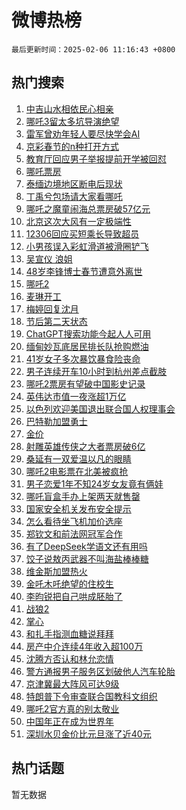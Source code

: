 # 微博热榜

`最后更新时间：2025-02-06 11:16:43 +0800`

## 热门搜索

1. [中吉山水相依民心相亲](https://m.weibo.cn/search?containerid=100103type%3D1%26t%3D10%26q%3D%23%E4%B8%AD%E5%90%89%E5%B1%B1%E6%B0%B4%E7%9B%B8%E4%BE%9D%E6%B0%91%E5%BF%83%E7%9B%B8%E4%BA%B2%23&stream_entry_id=51&isnewpage=1&extparam=seat%3D1%26filter_type%3Drealtimehot%26stream_entry_id%3D51%26c_type%3D51%26pos%3D0%26cate%3D10103%26q%3D%2523%25E4%25B8%25AD%25E5%2590%2589%25E5%25B1%25B1%25E6%25B0%25B4%25E7%259B%25B8%25E4%25BE%259D%25E6%25B0%2591%25E5%25BF%2583%25E7%259B%25B8%25E4%25BA%25B2%2523%26dgr%3D0%26display_time%3D1738811802%26pre_seqid%3D17388118026099114693403)
1. [哪吒3留太多坑导演绝望](https://m.weibo.cn/search?containerid=100103type%3D1%26t%3D10%26q%3D%23%E5%93%AA%E5%90%923%E7%95%99%E5%A4%AA%E5%A4%9A%E5%9D%91%E5%AF%BC%E6%BC%94%E7%BB%9D%E6%9C%9B%23&stream_entry_id=31&isnewpage=1&extparam=seat%3D1%26filter_type%3Drealtimehot%26c_type%3D31%26band_rank%3D1%26flag%3D2%26cate%3D5001%26lcate%3D5001%26stream_entry_id%3D31%26realpos%3D1%26pos%3D0%26q%3D%2523%25E5%2593%25AA%25E5%2590%25923%25E7%2595%2599%25E5%25A4%25AA%25E5%25A4%259A%25E5%259D%2591%25E5%25AF%25BC%25E6%25BC%2594%25E7%25BB%259D%25E6%259C%259B%2523%26dgr%3D0%26display_time%3D1738811802%26pre_seqid%3D17388118026099114693403)
1. [雷军曾劝年轻人要尽快学会AI](https://m.weibo.cn/search?containerid=100103type%3D1%26t%3D10%26q%3D%23%E9%9B%B7%E5%86%9B%E6%9B%BE%E5%8A%9D%E5%B9%B4%E8%BD%BB%E4%BA%BA%E8%A6%81%E5%B0%BD%E5%BF%AB%E5%AD%A6%E4%BC%9AAI%23&stream_entry_id=31&isnewpage=1&extparam=seat%3D1%26filter_type%3Drealtimehot%26c_type%3D31%26band_rank%3D2%26flag%3D1%26cate%3D5001%26lcate%3D5001%26stream_entry_id%3D31%26realpos%3D2%26pos%3D1%26q%3D%2523%25E9%259B%25B7%25E5%2586%259B%25E6%259B%25BE%25E5%258A%259D%25E5%25B9%25B4%25E8%25BD%25BB%25E4%25BA%25BA%25E8%25A6%2581%25E5%25B0%25BD%25E5%25BF%25AB%25E5%25AD%25A6%25E4%25BC%259AAI%2523%26dgr%3D0%26display_time%3D1738811802%26pre_seqid%3D17388118026099114693403)
1. [京彩春节的n种打开方式](https://m.weibo.cn/search?containerid=100103type%3D1%26t%3D10%26q%3D%23%E4%BA%AC%E5%BD%A9%E6%98%A5%E8%8A%82%E7%9A%84n%E7%A7%8D%E6%89%93%E5%BC%80%E6%96%B9%E5%BC%8F%23&stream_entry_id=31&isnewpage=1&extparam=seat%3D1%26filter_type%3Drealtimehot%26c_type%3D31%26band_rank%3D3%26flag%3D1%26cate%3D5001%26lcate%3D5001%26stream_entry_id%3D31%26realpos%3D3%26pos%3D2%26q%3D%2523%25E4%25BA%25AC%25E5%25BD%25A9%25E6%2598%25A5%25E8%258A%2582%25E7%259A%2584n%25E7%25A7%258D%25E6%2589%2593%25E5%25BC%2580%25E6%2596%25B9%25E5%25BC%258F%2523%26dgr%3D0%26display_time%3D1738811802%26pre_seqid%3D17388118026099114693403)
1. [教育厅回应男子举报提前开学被回怼](https://m.weibo.cn/search?containerid=100103type%3D1%26t%3D10%26q%3D%23%E6%95%99%E8%82%B2%E5%8E%85%E5%9B%9E%E5%BA%94%E7%94%B7%E5%AD%90%E4%B8%BE%E6%8A%A5%E6%8F%90%E5%89%8D%E5%BC%80%E5%AD%A6%E8%A2%AB%E5%9B%9E%E6%80%BC%23&stream_entry_id=31&isnewpage=1&extparam=seat%3D1%26filter_type%3Drealtimehot%26c_type%3D31%26band_rank%3D4%26flag%3D1%26cate%3D5001%26lcate%3D5001%26stream_entry_id%3D31%26realpos%3D4%26pos%3D3%26q%3D%2523%25E6%2595%2599%25E8%2582%25B2%25E5%258E%2585%25E5%259B%259E%25E5%25BA%2594%25E7%2594%25B7%25E5%25AD%2590%25E4%25B8%25BE%25E6%258A%25A5%25E6%258F%2590%25E5%2589%258D%25E5%25BC%2580%25E5%25AD%25A6%25E8%25A2%25AB%25E5%259B%259E%25E6%2580%25BC%2523%26dgr%3D0%26display_time%3D1738811802%26pre_seqid%3D17388118026099114693403)
1. [哪吒票房](https://m.weibo.cn/search?containerid=100103type%3D1%26t%3D10%26q%3D%E5%93%AA%E5%90%92%E7%A5%A8%E6%88%BF&stream_entry_id=31&isnewpage=1&extparam=seat%3D1%26filter_type%3Drealtimehot%26c_type%3D31%26band_rank%3D5%26flag%3D0%26cate%3D5001%26lcate%3D5001%26stream_entry_id%3D31%26realpos%3D5%26pos%3D4%26q%3D%25E5%2593%25AA%25E5%2590%2592%25E7%25A5%25A8%25E6%2588%25BF%26dgr%3D0%26display_time%3D1738811802%26pre_seqid%3D17388118026099114693403)
1. [泰缅边境地区断电后现状](https://m.weibo.cn/search?containerid=100103type%3D1%26t%3D10%26q%3D%23%E6%B3%B0%E7%BC%85%E8%BE%B9%E5%A2%83%E5%9C%B0%E5%8C%BA%E6%96%AD%E7%94%B5%E5%90%8E%E7%8E%B0%E7%8A%B6%23&stream_entry_id=31&isnewpage=1&extparam=seat%3D1%26filter_type%3Drealtimehot%26c_type%3D31%26band_rank%3D6%26flag%3D1%26cate%3D5001%26lcate%3D5001%26stream_entry_id%3D31%26realpos%3D6%26pos%3D5%26q%3D%2523%25E6%25B3%25B0%25E7%25BC%2585%25E8%25BE%25B9%25E5%25A2%2583%25E5%259C%25B0%25E5%258C%25BA%25E6%2596%25AD%25E7%2594%25B5%25E5%2590%258E%25E7%258E%25B0%25E7%258A%25B6%2523%26dgr%3D0%26display_time%3D1738811802%26pre_seqid%3D17388118026099114693403)
1. [丁禹兮包场请大家看哪吒](https://m.weibo.cn/search?containerid=100103type%3D1%26t%3D10%26q%3D%23%E4%B8%81%E7%A6%B9%E5%85%AE%E5%8C%85%E5%9C%BA%E8%AF%B7%E5%A4%A7%E5%AE%B6%E7%9C%8B%E5%93%AA%E5%90%92%23&stream_entry_id=31&isnewpage=1&extparam=seat%3D1%26filter_type%3Drealtimehot%26c_type%3D31%26band_rank%3D7%26flag%3D2%26cate%3D5001%26lcate%3D5001%26stream_entry_id%3D31%26realpos%3D7%26pos%3D6%26q%3D%2523%25E4%25B8%2581%25E7%25A6%25B9%25E5%2585%25AE%25E5%258C%2585%25E5%259C%25BA%25E8%25AF%25B7%25E5%25A4%25A7%25E5%25AE%25B6%25E7%259C%258B%25E5%2593%25AA%25E5%2590%2592%2523%26dgr%3D0%26display_time%3D1738811802%26pre_seqid%3D17388118026099114693403)
1. [哪吒之魔童闹海总票房破57亿元](https://m.weibo.cn/search?containerid=100103type%3D1%26t%3D10%26q%3D%23%E5%93%AA%E5%90%92%E4%B9%8B%E9%AD%94%E7%AB%A5%E9%97%B9%E6%B5%B7%E6%80%BB%E7%A5%A8%E6%88%BF%E7%A0%B457%E4%BA%BF%E5%85%83%23&stream_entry_id=31&isnewpage=1&extparam=seat%3D1%26filter_type%3Drealtimehot%26c_type%3D31%26band_rank%3D8%26flag%3D1%26cate%3D5001%26lcate%3D5001%26stream_entry_id%3D31%26realpos%3D8%26pos%3D7%26q%3D%2523%25E5%2593%25AA%25E5%2590%2592%25E4%25B9%258B%25E9%25AD%2594%25E7%25AB%25A5%25E9%2597%25B9%25E6%25B5%25B7%25E6%2580%25BB%25E7%25A5%25A8%25E6%2588%25BF%25E7%25A0%25B457%25E4%25BA%25BF%25E5%2585%2583%2523%26dgr%3D0%26display_time%3D1738811802%26pre_seqid%3D17388118026099114693403)
1. [北京这次大风有一定极端性](https://m.weibo.cn/search?containerid=100103type%3D1%26t%3D10%26q%3D%23%E5%8C%97%E4%BA%AC%E8%BF%99%E6%AC%A1%E5%A4%A7%E9%A3%8E%E6%9C%89%E4%B8%80%E5%AE%9A%E6%9E%81%E7%AB%AF%E6%80%A7%23&stream_entry_id=31&isnewpage=1&extparam=seat%3D1%26filter_type%3Drealtimehot%26c_type%3D31%26band_rank%3D9%26flag%3D0%26cate%3D5001%26lcate%3D5001%26stream_entry_id%3D31%26realpos%3D9%26pos%3D8%26q%3D%2523%25E5%258C%2597%25E4%25BA%25AC%25E8%25BF%2599%25E6%25AC%25A1%25E5%25A4%25A7%25E9%25A3%258E%25E6%259C%2589%25E4%25B8%2580%25E5%25AE%259A%25E6%259E%2581%25E7%25AB%25AF%25E6%2580%25A7%2523%26dgr%3D0%26display_time%3D1738811802%26pre_seqid%3D17388118026099114693403)
1. [12306回应买短乘长导致超员](https://m.weibo.cn/search?containerid=100103type%3D1%26t%3D10%26q%3D%2312306%E5%9B%9E%E5%BA%94%E4%B9%B0%E7%9F%AD%E4%B9%98%E9%95%BF%E5%AF%BC%E8%87%B4%E8%B6%85%E5%91%98%23&stream_entry_id=31&isnewpage=1&extparam=seat%3D1%26filter_type%3Drealtimehot%26c_type%3D31%26band_rank%3D10%26flag%3D0%26cate%3D5001%26lcate%3D5001%26stream_entry_id%3D31%26realpos%3D10%26pos%3D9%26q%3D%252312306%25E5%259B%259E%25E5%25BA%2594%25E4%25B9%25B0%25E7%259F%25AD%25E4%25B9%2598%25E9%2595%25BF%25E5%25AF%25BC%25E8%2587%25B4%25E8%25B6%2585%25E5%2591%2598%2523%26dgr%3D0%26display_time%3D1738811802%26pre_seqid%3D17388118026099114693403)
1. [小男孩误入彩虹滑道被滑圈铲飞](https://m.weibo.cn/search?containerid=100103type%3D1%26t%3D10%26q%3D%23%E5%B0%8F%E7%94%B7%E5%AD%A9%E8%AF%AF%E5%85%A5%E5%BD%A9%E8%99%B9%E6%BB%91%E9%81%93%E8%A2%AB%E6%BB%91%E5%9C%88%E9%93%B2%E9%A3%9E%23&stream_entry_id=31&isnewpage=1&extparam=seat%3D1%26filter_type%3Drealtimehot%26c_type%3D31%26band_rank%3D11%26flag%3D0%26cate%3D5001%26lcate%3D5001%26stream_entry_id%3D31%26realpos%3D11%26pos%3D10%26q%3D%2523%25E5%25B0%258F%25E7%2594%25B7%25E5%25AD%25A9%25E8%25AF%25AF%25E5%2585%25A5%25E5%25BD%25A9%25E8%2599%25B9%25E6%25BB%2591%25E9%2581%2593%25E8%25A2%25AB%25E6%25BB%2591%25E5%259C%2588%25E9%2593%25B2%25E9%25A3%259E%2523%26dgr%3D0%26display_time%3D1738811802%26pre_seqid%3D17388118026099114693403)
1. [吴宣仪 浪姐](https://m.weibo.cn/search?containerid=100103type%3D1%26t%3D10%26q%3D%E5%90%B4%E5%AE%A3%E4%BB%AA+%E6%B5%AA%E5%A7%90&stream_entry_id=31&isnewpage=1&extparam=seat%3D1%26filter_type%3Drealtimehot%26c_type%3D31%26band_rank%3D12%26flag%3D1%26cate%3D5001%26lcate%3D5001%26stream_entry_id%3D31%26realpos%3D12%26pos%3D11%26q%3D%25E5%2590%25B4%25E5%25AE%25A3%25E4%25BB%25AA%2520%25E6%25B5%25AA%25E5%25A7%2590%26dgr%3D0%26display_time%3D1738811802%26pre_seqid%3D17388118026099114693403)
1. [48岁李锋博士春节遭意外离世](https://m.weibo.cn/search?containerid=100103type%3D1%26t%3D10%26q%3D%2348%E5%B2%81%E6%9D%8E%E9%94%8B%E5%8D%9A%E5%A3%AB%E6%98%A5%E8%8A%82%E9%81%AD%E6%84%8F%E5%A4%96%E7%A6%BB%E4%B8%96%23&stream_entry_id=31&isnewpage=1&extparam=seat%3D1%26filter_type%3Drealtimehot%26c_type%3D31%26band_rank%3D13%26flag%3D0%26cate%3D5001%26lcate%3D5001%26stream_entry_id%3D31%26realpos%3D13%26pos%3D12%26q%3D%252348%25E5%25B2%2581%25E6%259D%258E%25E9%2594%258B%25E5%258D%259A%25E5%25A3%25AB%25E6%2598%25A5%25E8%258A%2582%25E9%2581%25AD%25E6%2584%258F%25E5%25A4%2596%25E7%25A6%25BB%25E4%25B8%2596%2523%26dgr%3D0%26display_time%3D1738811802%26pre_seqid%3D17388118026099114693403)
1. [哪吒2](https://m.weibo.cn/search?containerid=100103type%3D1%26t%3D10%26q%3D%E5%93%AA%E5%90%922&stream_entry_id=31&isnewpage=1&extparam=seat%3D1%26filter_type%3Drealtimehot%26c_type%3D31%26band_rank%3D14%26flag%3D1%26cate%3D5001%26lcate%3D5001%26stream_entry_id%3D31%26realpos%3D14%26pos%3D13%26q%3D%25E5%2593%25AA%25E5%2590%25922%26dgr%3D0%26display_time%3D1738811802%26pre_seqid%3D17388118026099114693403)
1. [麦琳开工](https://m.weibo.cn/search?containerid=100103type%3D1%26t%3D10%26q%3D%23%E9%BA%A6%E7%90%B3%E5%BC%80%E5%B7%A5%23&stream_entry_id=31&isnewpage=1&extparam=seat%3D1%26filter_type%3Drealtimehot%26c_type%3D31%26band_rank%3D15%26flag%3D1%26cate%3D5001%26lcate%3D5001%26stream_entry_id%3D31%26realpos%3D15%26pos%3D14%26q%3D%2523%25E9%25BA%25A6%25E7%2590%25B3%25E5%25BC%2580%25E5%25B7%25A5%2523%26dgr%3D0%26display_time%3D1738811802%26pre_seqid%3D17388118026099114693403)
1. [梅婷回复沈月](https://m.weibo.cn/search?containerid=100103type%3D1%26t%3D10%26q%3D%23%E6%A2%85%E5%A9%B7%E5%9B%9E%E5%A4%8D%E6%B2%88%E6%9C%88%23&stream_entry_id=31&isnewpage=1&extparam=seat%3D1%26filter_type%3Drealtimehot%26c_type%3D31%26band_rank%3D16%26flag%3D0%26cate%3D5001%26lcate%3D5001%26stream_entry_id%3D31%26realpos%3D16%26pos%3D15%26q%3D%2523%25E6%25A2%2585%25E5%25A9%25B7%25E5%259B%259E%25E5%25A4%258D%25E6%25B2%2588%25E6%259C%2588%2523%26dgr%3D0%26display_time%3D1738811802%26pre_seqid%3D17388118026099114693403)
1. [节后第二天状态](https://m.weibo.cn/search?containerid=100103type%3D1%26t%3D10%26q%3D%23%E8%8A%82%E5%90%8E%E7%AC%AC%E4%BA%8C%E5%A4%A9%E7%8A%B6%E6%80%81%23&stream_entry_id=31&isnewpage=1&extparam=seat%3D1%26filter_type%3Drealtimehot%26c_type%3D31%26band_rank%3D17%26flag%3D0%26cate%3D5001%26lcate%3D5001%26stream_entry_id%3D31%26realpos%3D17%26pos%3D16%26q%3D%2523%25E8%258A%2582%25E5%2590%258E%25E7%25AC%25AC%25E4%25BA%258C%25E5%25A4%25A9%25E7%258A%25B6%25E6%2580%2581%2523%26dgr%3D0%26display_time%3D1738811802%26pre_seqid%3D17388118026099114693403)
1. [ChatGPT搜索功能今起人人可用](https://m.weibo.cn/search?containerid=100103type%3D1%26t%3D10%26q%3D%23ChatGPT%E6%90%9C%E7%B4%A2%E5%8A%9F%E8%83%BD%E4%BB%8A%E8%B5%B7%E4%BA%BA%E4%BA%BA%E5%8F%AF%E7%94%A8%23&stream_entry_id=31&isnewpage=1&extparam=seat%3D1%26filter_type%3Drealtimehot%26c_type%3D31%26band_rank%3D18%26flag%3D0%26cate%3D5001%26lcate%3D5001%26stream_entry_id%3D31%26realpos%3D18%26pos%3D17%26q%3D%2523ChatGPT%25E6%2590%259C%25E7%25B4%25A2%25E5%258A%259F%25E8%2583%25BD%25E4%25BB%258A%25E8%25B5%25B7%25E4%25BA%25BA%25E4%25BA%25BA%25E5%258F%25AF%25E7%2594%25A8%2523%26dgr%3D0%26display_time%3D1738811802%26pre_seqid%3D17388118026099114693403)
1. [缅甸妙瓦底居民排长队抢购燃油](https://m.weibo.cn/search?containerid=100103type%3D1%26t%3D10%26q%3D%23%E7%BC%85%E7%94%B8%E5%A6%99%E7%93%A6%E5%BA%95%E5%B1%85%E6%B0%91%E6%8E%92%E9%95%BF%E9%98%9F%E6%8A%A2%E8%B4%AD%E7%87%83%E6%B2%B9%23&stream_entry_id=31&isnewpage=1&extparam=seat%3D1%26filter_type%3Drealtimehot%26c_type%3D31%26band_rank%3D19%26flag%3D1%26cate%3D5001%26lcate%3D5001%26stream_entry_id%3D31%26realpos%3D19%26pos%3D18%26q%3D%2523%25E7%25BC%2585%25E7%2594%25B8%25E5%25A6%2599%25E7%2593%25A6%25E5%25BA%2595%25E5%25B1%2585%25E6%25B0%2591%25E6%258E%2592%25E9%2595%25BF%25E9%2598%259F%25E6%258A%25A2%25E8%25B4%25AD%25E7%2587%2583%25E6%25B2%25B9%2523%26dgr%3D0%26display_time%3D1738811802%26pre_seqid%3D17388118026099114693403)
1. [41岁女子多次暴饮暴食险丧命](https://m.weibo.cn/search?containerid=100103type%3D1%26t%3D10%26q%3D%2341%E5%B2%81%E5%A5%B3%E5%AD%90%E5%A4%9A%E6%AC%A1%E6%9A%B4%E9%A5%AE%E6%9A%B4%E9%A3%9F%E9%99%A9%E4%B8%A7%E5%91%BD%23&stream_entry_id=31&isnewpage=1&extparam=seat%3D1%26filter_type%3Drealtimehot%26c_type%3D31%26band_rank%3D20%26flag%3D1%26cate%3D5001%26lcate%3D5001%26stream_entry_id%3D31%26realpos%3D20%26pos%3D19%26q%3D%252341%25E5%25B2%2581%25E5%25A5%25B3%25E5%25AD%2590%25E5%25A4%259A%25E6%25AC%25A1%25E6%259A%25B4%25E9%25A5%25AE%25E6%259A%25B4%25E9%25A3%259F%25E9%2599%25A9%25E4%25B8%25A7%25E5%2591%25BD%2523%26dgr%3D0%26display_time%3D1738811802%26pre_seqid%3D17388118026099114693403)
1. [男子连续开车10小时到杭州差点截肢](https://m.weibo.cn/search?containerid=100103type%3D1%26t%3D10%26q%3D%23%E7%94%B7%E5%AD%90%E8%BF%9E%E7%BB%AD%E5%BC%80%E8%BD%A610%E5%B0%8F%E6%97%B6%E5%88%B0%E6%9D%AD%E5%B7%9E%E5%B7%AE%E7%82%B9%E6%88%AA%E8%82%A2%23&stream_entry_id=31&isnewpage=1&extparam=seat%3D1%26filter_type%3Drealtimehot%26c_type%3D31%26band_rank%3D21%26flag%3D0%26cate%3D5001%26lcate%3D5001%26stream_entry_id%3D31%26realpos%3D21%26pos%3D20%26q%3D%2523%25E7%2594%25B7%25E5%25AD%2590%25E8%25BF%259E%25E7%25BB%25AD%25E5%25BC%2580%25E8%25BD%25A610%25E5%25B0%258F%25E6%2597%25B6%25E5%2588%25B0%25E6%259D%25AD%25E5%25B7%259E%25E5%25B7%25AE%25E7%2582%25B9%25E6%2588%25AA%25E8%2582%25A2%2523%26dgr%3D0%26display_time%3D1738811802%26pre_seqid%3D17388118026099114693403)
1. [哪吒2票房有望破中国影史记录](https://m.weibo.cn/search?containerid=100103type%3D1%26t%3D10%26q%3D%23%E5%93%AA%E5%90%922%E7%A5%A8%E6%88%BF%E6%9C%89%E6%9C%9B%E7%A0%B4%E4%B8%AD%E5%9B%BD%E5%BD%B1%E5%8F%B2%E8%AE%B0%E5%BD%95%23&stream_entry_id=31&isnewpage=1&extparam=seat%3D1%26filter_type%3Drealtimehot%26c_type%3D31%26band_rank%3D22%26flag%3D0%26cate%3D5001%26lcate%3D5001%26stream_entry_id%3D31%26realpos%3D22%26pos%3D21%26q%3D%2523%25E5%2593%25AA%25E5%2590%25922%25E7%25A5%25A8%25E6%2588%25BF%25E6%259C%2589%25E6%259C%259B%25E7%25A0%25B4%25E4%25B8%25AD%25E5%259B%25BD%25E5%25BD%25B1%25E5%258F%25B2%25E8%25AE%25B0%25E5%25BD%2595%2523%26dgr%3D0%26display_time%3D1738811802%26pre_seqid%3D17388118026099114693403)
1. [英伟达市值一夜涨超1万亿](https://m.weibo.cn/search?containerid=100103type%3D1%26t%3D10%26q%3D%23%E8%8B%B1%E4%BC%9F%E8%BE%BE%E5%B8%82%E5%80%BC%E4%B8%80%E5%A4%9C%E6%B6%A8%E8%B6%851%E4%B8%87%E4%BA%BF%23&stream_entry_id=31&isnewpage=1&extparam=seat%3D1%26filter_type%3Drealtimehot%26c_type%3D31%26band_rank%3D23%26flag%3D1%26cate%3D5001%26lcate%3D5001%26stream_entry_id%3D31%26realpos%3D23%26pos%3D22%26q%3D%2523%25E8%258B%25B1%25E4%25BC%259F%25E8%25BE%25BE%25E5%25B8%2582%25E5%2580%25BC%25E4%25B8%2580%25E5%25A4%259C%25E6%25B6%25A8%25E8%25B6%25851%25E4%25B8%2587%25E4%25BA%25BF%2523%26dgr%3D0%26display_time%3D1738811802%26pre_seqid%3D17388118026099114693403)
1. [以色列欢迎美国退出联合国人权理事会](https://m.weibo.cn/search?containerid=100103type%3D1%26t%3D10%26q%3D%23%E4%BB%A5%E8%89%B2%E5%88%97%E6%AC%A2%E8%BF%8E%E7%BE%8E%E5%9B%BD%E9%80%80%E5%87%BA%E8%81%94%E5%90%88%E5%9B%BD%E4%BA%BA%E6%9D%83%E7%90%86%E4%BA%8B%E4%BC%9A%23&stream_entry_id=31&isnewpage=1&extparam=seat%3D1%26filter_type%3Drealtimehot%26c_type%3D31%26band_rank%3D24%26flag%3D1%26cate%3D5001%26lcate%3D5001%26stream_entry_id%3D31%26realpos%3D24%26pos%3D23%26q%3D%2523%25E4%25BB%25A5%25E8%2589%25B2%25E5%2588%2597%25E6%25AC%25A2%25E8%25BF%258E%25E7%25BE%258E%25E5%259B%25BD%25E9%2580%2580%25E5%2587%25BA%25E8%2581%2594%25E5%2590%2588%25E5%259B%25BD%25E4%25BA%25BA%25E6%259D%2583%25E7%2590%2586%25E4%25BA%258B%25E4%25BC%259A%2523%26dgr%3D0%26display_time%3D1738811802%26pre_seqid%3D17388118026099114693403)
1. [巴特勒加盟勇士](https://m.weibo.cn/search?containerid=100103type%3D1%26t%3D10%26q%3D%23%E5%B7%B4%E7%89%B9%E5%8B%92%E5%8A%A0%E7%9B%9F%E5%8B%87%E5%A3%AB%23&stream_entry_id=31&isnewpage=1&extparam=seat%3D1%26filter_type%3Drealtimehot%26c_type%3D31%26band_rank%3D25%26flag%3D1%26cate%3D5001%26lcate%3D5001%26stream_entry_id%3D31%26realpos%3D25%26pos%3D24%26q%3D%2523%25E5%25B7%25B4%25E7%2589%25B9%25E5%258B%2592%25E5%258A%25A0%25E7%259B%259F%25E5%258B%2587%25E5%25A3%25AB%2523%26dgr%3D0%26display_time%3D1738811802%26pre_seqid%3D17388118026099114693403)
1. [金价](https://m.weibo.cn/search?containerid=100103type%3D1%26t%3D10%26q%3D%E9%87%91%E4%BB%B7&stream_entry_id=31&isnewpage=1&extparam=seat%3D1%26filter_type%3Drealtimehot%26c_type%3D31%26band_rank%3D26%26flag%3D1%26cate%3D5001%26lcate%3D5001%26stream_entry_id%3D31%26realpos%3D26%26pos%3D25%26q%3D%25E9%2587%2591%25E4%25BB%25B7%26dgr%3D0%26display_time%3D1738811802%26pre_seqid%3D17388118026099114693403)
1. [射雕英雄传侠之大者票房破6亿](https://m.weibo.cn/search?containerid=100103type%3D1%26t%3D10%26q%3D%23%E5%B0%84%E9%9B%95%E8%8B%B1%E9%9B%84%E4%BC%A0%E4%BE%A0%E4%B9%8B%E5%A4%A7%E8%80%85%E7%A5%A8%E6%88%BF%E7%A0%B46%E4%BA%BF%23&stream_entry_id=31&isnewpage=1&extparam=seat%3D1%26filter_type%3Drealtimehot%26c_type%3D31%26band_rank%3D27%26flag%3D0%26cate%3D5001%26lcate%3D5001%26stream_entry_id%3D31%26realpos%3D27%26pos%3D26%26q%3D%2523%25E5%25B0%2584%25E9%259B%2595%25E8%258B%25B1%25E9%259B%2584%25E4%25BC%25A0%25E4%25BE%25A0%25E4%25B9%258B%25E5%25A4%25A7%25E8%2580%2585%25E7%25A5%25A8%25E6%2588%25BF%25E7%25A0%25B46%25E4%25BA%25BF%2523%26dgr%3D0%26display_time%3D1738811802%26pre_seqid%3D17388118026099114693403)
1. [桑延有一双爱温以凡的眼睛](https://m.weibo.cn/search?containerid=100103type%3D1%26t%3D10%26q%3D%23%E6%A1%91%E5%BB%B6%E6%9C%89%E4%B8%80%E5%8F%8C%E7%88%B1%E6%B8%A9%E4%BB%A5%E5%87%A1%E7%9A%84%E7%9C%BC%E7%9D%9B%23&stream_entry_id=31&isnewpage=1&extparam=seat%3D1%26filter_type%3Drealtimehot%26c_type%3D31%26band_rank%3D28%26flag%3D1%26cate%3D5001%26lcate%3D5001%26stream_entry_id%3D31%26realpos%3D28%26pos%3D27%26q%3D%2523%25E6%25A1%2591%25E5%25BB%25B6%25E6%259C%2589%25E4%25B8%2580%25E5%258F%258C%25E7%2588%25B1%25E6%25B8%25A9%25E4%25BB%25A5%25E5%2587%25A1%25E7%259A%2584%25E7%259C%25BC%25E7%259D%259B%2523%26dgr%3D0%26display_time%3D1738811802%26pre_seqid%3D17388118026099114693403)
1. [哪吒2电影票在北美被疯抢](https://m.weibo.cn/search?containerid=100103type%3D1%26t%3D10%26q%3D%23%E5%93%AA%E5%90%922%E7%94%B5%E5%BD%B1%E7%A5%A8%E5%9C%A8%E5%8C%97%E7%BE%8E%E8%A2%AB%E7%96%AF%E6%8A%A2%23&stream_entry_id=31&isnewpage=1&extparam=seat%3D1%26filter_type%3Drealtimehot%26c_type%3D31%26band_rank%3D29%26flag%3D1%26cate%3D5001%26lcate%3D5001%26stream_entry_id%3D31%26realpos%3D29%26pos%3D28%26q%3D%2523%25E5%2593%25AA%25E5%2590%25922%25E7%2594%25B5%25E5%25BD%25B1%25E7%25A5%25A8%25E5%259C%25A8%25E5%258C%2597%25E7%25BE%258E%25E8%25A2%25AB%25E7%2596%25AF%25E6%258A%25A2%2523%26dgr%3D0%26display_time%3D1738811802%26pre_seqid%3D17388118026099114693403)
1. [男子恋爱1年不知24岁女友竟有俩娃](https://m.weibo.cn/search?containerid=100103type%3D1%26t%3D10%26q%3D%23%E7%94%B7%E5%AD%90%E6%81%8B%E7%88%B11%E5%B9%B4%E4%B8%8D%E7%9F%A524%E5%B2%81%E5%A5%B3%E5%8F%8B%E7%AB%9F%E6%9C%89%E4%BF%A9%E5%A8%83%23&stream_entry_id=31&isnewpage=1&extparam=seat%3D1%26filter_type%3Drealtimehot%26c_type%3D31%26band_rank%3D30%26flag%3D0%26cate%3D5001%26lcate%3D5001%26stream_entry_id%3D31%26realpos%3D30%26pos%3D29%26q%3D%2523%25E7%2594%25B7%25E5%25AD%2590%25E6%2581%258B%25E7%2588%25B11%25E5%25B9%25B4%25E4%25B8%258D%25E7%259F%25A524%25E5%25B2%2581%25E5%25A5%25B3%25E5%258F%258B%25E7%25AB%259F%25E6%259C%2589%25E4%25BF%25A9%25E5%25A8%2583%2523%26dgr%3D0%26display_time%3D1738811802%26pre_seqid%3D17388118026099114693403)
1. [哪吒盲盒手办上架两天就售罄](https://m.weibo.cn/search?containerid=100103type%3D1%26t%3D10%26q%3D%23%E5%93%AA%E5%90%92%E7%9B%B2%E7%9B%92%E6%89%8B%E5%8A%9E%E4%B8%8A%E6%9E%B6%E4%B8%A4%E5%A4%A9%E5%B0%B1%E5%94%AE%E7%BD%84%23&stream_entry_id=31&isnewpage=1&extparam=seat%3D1%26filter_type%3Drealtimehot%26c_type%3D31%26band_rank%3D31%26flag%3D0%26cate%3D5001%26lcate%3D5001%26stream_entry_id%3D31%26realpos%3D31%26pos%3D30%26q%3D%2523%25E5%2593%25AA%25E5%2590%2592%25E7%259B%25B2%25E7%259B%2592%25E6%2589%258B%25E5%258A%259E%25E4%25B8%258A%25E6%259E%25B6%25E4%25B8%25A4%25E5%25A4%25A9%25E5%25B0%25B1%25E5%2594%25AE%25E7%25BD%2584%2523%26dgr%3D0%26display_time%3D1738811802%26pre_seqid%3D17388118026099114693403)
1. [国家安全机关发布安全提示](https://m.weibo.cn/search?containerid=100103type%3D1%26t%3D10%26q%3D%23%E5%9B%BD%E5%AE%B6%E5%AE%89%E5%85%A8%E6%9C%BA%E5%85%B3%E5%8F%91%E5%B8%83%E5%AE%89%E5%85%A8%E6%8F%90%E7%A4%BA%23&stream_entry_id=31&isnewpage=1&extparam=seat%3D1%26filter_type%3Drealtimehot%26c_type%3D31%26band_rank%3D32%26flag%3D0%26cate%3D5001%26lcate%3D5001%26stream_entry_id%3D31%26realpos%3D32%26pos%3D31%26q%3D%2523%25E5%259B%25BD%25E5%25AE%25B6%25E5%25AE%2589%25E5%2585%25A8%25E6%259C%25BA%25E5%2585%25B3%25E5%258F%2591%25E5%25B8%2583%25E5%25AE%2589%25E5%2585%25A8%25E6%258F%2590%25E7%25A4%25BA%2523%26dgr%3D0%26display_time%3D1738811802%26pre_seqid%3D17388118026099114693403)
1. [怎么看待坐飞机加价选座](https://m.weibo.cn/search?containerid=100103type%3D1%26t%3D10%26q%3D%E6%80%8E%E4%B9%88%E7%9C%8B%E5%BE%85%E5%9D%90%E9%A3%9E%E6%9C%BA%E5%8A%A0%E4%BB%B7%E9%80%89%E5%BA%A7&stream_entry_id=31&isnewpage=1&extparam=seat%3D1%26filter_type%3Drealtimehot%26c_type%3D31%26band_rank%3D33%26flag%3D1%26cate%3D5001%26lcate%3D5001%26stream_entry_id%3D31%26realpos%3D33%26pos%3D32%26q%3D%25E6%2580%258E%25E4%25B9%2588%25E7%259C%258B%25E5%25BE%2585%25E5%259D%2590%25E9%25A3%259E%25E6%259C%25BA%25E5%258A%25A0%25E4%25BB%25B7%25E9%2580%2589%25E5%25BA%25A7%26dgr%3D0%26display_time%3D1738811802%26pre_seqid%3D17388118026099114693403)
1. [郑钦文和前法网冠军合作](https://m.weibo.cn/search?containerid=100103type%3D1%26t%3D10%26q%3D%23%E9%83%91%E9%92%A6%E6%96%87%E5%92%8C%E5%89%8D%E6%B3%95%E7%BD%91%E5%86%A0%E5%86%9B%E5%90%88%E4%BD%9C%23&stream_entry_id=31&isnewpage=1&extparam=seat%3D1%26filter_type%3Drealtimehot%26c_type%3D31%26band_rank%3D34%26flag%3D1%26cate%3D5001%26lcate%3D5001%26stream_entry_id%3D31%26realpos%3D34%26pos%3D33%26q%3D%2523%25E9%2583%2591%25E9%2592%25A6%25E6%2596%2587%25E5%2592%258C%25E5%2589%258D%25E6%25B3%2595%25E7%25BD%2591%25E5%2586%25A0%25E5%2586%259B%25E5%2590%2588%25E4%25BD%259C%2523%26dgr%3D0%26display_time%3D1738811802%26pre_seqid%3D17388118026099114693403)
1. [有了DeepSeek学语文还有用吗](https://m.weibo.cn/search?containerid=100103type%3D1%26t%3D10%26q%3D%E6%9C%89%E4%BA%86DeepSeek%E5%AD%A6%E8%AF%AD%E6%96%87%E8%BF%98%E6%9C%89%E7%94%A8%E5%90%97&stream_entry_id=31&isnewpage=1&extparam=seat%3D1%26filter_type%3Drealtimehot%26c_type%3D31%26band_rank%3D35%26flag%3D1%26cate%3D5001%26lcate%3D5001%26stream_entry_id%3D31%26realpos%3D35%26pos%3D34%26q%3D%25E6%259C%2589%25E4%25BA%2586DeepSeek%25E5%25AD%25A6%25E8%25AF%25AD%25E6%2596%2587%25E8%25BF%2598%25E6%259C%2589%25E7%2594%25A8%25E5%2590%2597%26dgr%3D0%26display_time%3D1738811802%26pre_seqid%3D17388118026099114693403)
1. [饺子说敖丙武器不叫海盐棒棒糖](https://m.weibo.cn/search?containerid=100103type%3D1%26t%3D10%26q%3D%E9%A5%BA%E5%AD%90%E8%AF%B4%E6%95%96%E4%B8%99%E6%AD%A6%E5%99%A8%E4%B8%8D%E5%8F%AB%E6%B5%B7%E7%9B%90%E6%A3%92%E6%A3%92%E7%B3%96&stream_entry_id=31&isnewpage=1&extparam=seat%3D1%26filter_type%3Drealtimehot%26c_type%3D31%26band_rank%3D36%26flag%3D1%26cate%3D5001%26lcate%3D5001%26stream_entry_id%3D31%26realpos%3D36%26pos%3D35%26q%3D%25E9%25A5%25BA%25E5%25AD%2590%25E8%25AF%25B4%25E6%2595%2596%25E4%25B8%2599%25E6%25AD%25A6%25E5%2599%25A8%25E4%25B8%258D%25E5%258F%25AB%25E6%25B5%25B7%25E7%259B%2590%25E6%25A3%2592%25E6%25A3%2592%25E7%25B3%2596%26dgr%3D0%26display_time%3D1738811802%26pre_seqid%3D17388118026099114693403)
1. [维金斯加盟热火](https://m.weibo.cn/search?containerid=100103type%3D1%26t%3D10%26q%3D%23%E7%BB%B4%E9%87%91%E6%96%AF%E5%8A%A0%E7%9B%9F%E7%83%AD%E7%81%AB%23&stream_entry_id=31&isnewpage=1&extparam=seat%3D1%26filter_type%3Drealtimehot%26c_type%3D31%26band_rank%3D37%26flag%3D1%26cate%3D5001%26lcate%3D5001%26stream_entry_id%3D31%26realpos%3D37%26pos%3D36%26q%3D%2523%25E7%25BB%25B4%25E9%2587%2591%25E6%2596%25AF%25E5%258A%25A0%25E7%259B%259F%25E7%2583%25AD%25E7%2581%25AB%2523%26dgr%3D0%26display_time%3D1738811802%26pre_seqid%3D17388118026099114693403)
1. [金吒木吒绝望的住校生](https://m.weibo.cn/search?containerid=100103type%3D1%26t%3D10%26q%3D%23%E9%87%91%E5%90%92%E6%9C%A8%E5%90%92%E7%BB%9D%E6%9C%9B%E7%9A%84%E4%BD%8F%E6%A0%A1%E7%94%9F%23&stream_entry_id=31&isnewpage=1&extparam=seat%3D1%26filter_type%3Drealtimehot%26c_type%3D31%26band_rank%3D38%26flag%3D0%26cate%3D5001%26lcate%3D5001%26stream_entry_id%3D31%26realpos%3D38%26pos%3D37%26q%3D%2523%25E9%2587%2591%25E5%2590%2592%25E6%259C%25A8%25E5%2590%2592%25E7%25BB%259D%25E6%259C%259B%25E7%259A%2584%25E4%25BD%258F%25E6%25A0%25A1%25E7%2594%259F%2523%26dgr%3D0%26display_time%3D1738811802%26pre_seqid%3D17388118026099114693403)
1. [李昀锐把自己哄成胚胎了](https://m.weibo.cn/search?containerid=100103type%3D1%26t%3D10%26q%3D%23%E6%9D%8E%E6%98%80%E9%94%90%E6%8A%8A%E8%87%AA%E5%B7%B1%E5%93%84%E6%88%90%E8%83%9A%E8%83%8E%E4%BA%86%23&stream_entry_id=31&isnewpage=1&extparam=seat%3D1%26filter_type%3Drealtimehot%26c_type%3D31%26band_rank%3D39%26flag%3D0%26cate%3D5001%26lcate%3D5001%26stream_entry_id%3D31%26realpos%3D39%26pos%3D38%26q%3D%2523%25E6%259D%258E%25E6%2598%2580%25E9%2594%2590%25E6%258A%258A%25E8%2587%25AA%25E5%25B7%25B1%25E5%2593%2584%25E6%2588%2590%25E8%2583%259A%25E8%2583%258E%25E4%25BA%2586%2523%26dgr%3D0%26display_time%3D1738811802%26pre_seqid%3D17388118026099114693403)
1. [战狼2](https://m.weibo.cn/search?containerid=100103type%3D1%26t%3D10%26q%3D%E6%88%98%E7%8B%BC2&stream_entry_id=31&isnewpage=1&extparam=seat%3D1%26filter_type%3Drealtimehot%26c_type%3D31%26band_rank%3D40%26flag%3D0%26cate%3D5001%26lcate%3D5001%26stream_entry_id%3D31%26realpos%3D40%26pos%3D39%26q%3D%25E6%2588%2598%25E7%258B%25BC2%26dgr%3D0%26display_time%3D1738811802%26pre_seqid%3D17388118026099114693403)
1. [掌心](https://m.weibo.cn/search?containerid=100103type%3D1%26t%3D10%26q%3D%E6%8E%8C%E5%BF%83&stream_entry_id=31&isnewpage=1&extparam=seat%3D1%26filter_type%3Drealtimehot%26c_type%3D31%26band_rank%3D41%26flag%3D1%26cate%3D5001%26lcate%3D5001%26stream_entry_id%3D31%26realpos%3D41%26pos%3D40%26q%3D%25E6%258E%258C%25E5%25BF%2583%26dgr%3D0%26display_time%3D1738811802%26pre_seqid%3D17388118026099114693403)
1. [和扎手指测血糖说拜拜](https://m.weibo.cn/search?containerid=100103type%3D1%26t%3D10%26q%3D%23%E5%92%8C%E6%89%8E%E6%89%8B%E6%8C%87%E6%B5%8B%E8%A1%80%E7%B3%96%E8%AF%B4%E6%8B%9C%E6%8B%9C%23&stream_entry_id=31&isnewpage=1&extparam=seat%3D1%26filter_type%3Drealtimehot%26c_type%3D31%26band_rank%3D42%26flag%3D0%26cate%3D5001%26lcate%3D5001%26stream_entry_id%3D31%26realpos%3D42%26pos%3D41%26q%3D%2523%25E5%2592%258C%25E6%2589%258E%25E6%2589%258B%25E6%258C%2587%25E6%25B5%258B%25E8%25A1%2580%25E7%25B3%2596%25E8%25AF%25B4%25E6%258B%259C%25E6%258B%259C%2523%26dgr%3D0%26display_time%3D1738811802%26pre_seqid%3D17388118026099114693403)
1. [房产中介连续4年收入超100万](https://m.weibo.cn/search?containerid=100103type%3D1%26t%3D10%26q%3D%23%E6%88%BF%E4%BA%A7%E4%B8%AD%E4%BB%8B%E8%BF%9E%E7%BB%AD4%E5%B9%B4%E6%94%B6%E5%85%A5%E8%B6%85100%E4%B8%87%23&stream_entry_id=31&isnewpage=1&extparam=seat%3D1%26filter_type%3Drealtimehot%26c_type%3D31%26band_rank%3D43%26flag%3D1%26cate%3D5001%26lcate%3D5001%26stream_entry_id%3D31%26realpos%3D43%26pos%3D42%26q%3D%2523%25E6%2588%25BF%25E4%25BA%25A7%25E4%25B8%25AD%25E4%25BB%258B%25E8%25BF%259E%25E7%25BB%25AD4%25E5%25B9%25B4%25E6%2594%25B6%25E5%2585%25A5%25E8%25B6%2585100%25E4%25B8%2587%2523%26dgr%3D0%26display_time%3D1738811802%26pre_seqid%3D17388118026099114693403)
1. [沈腾方否认和林允恋情](https://m.weibo.cn/search?containerid=100103type%3D1%26t%3D10%26q%3D%23%E6%B2%88%E8%85%BE%E6%96%B9%E5%90%A6%E8%AE%A4%E5%92%8C%E6%9E%97%E5%85%81%E6%81%8B%E6%83%85%23&stream_entry_id=31&isnewpage=1&extparam=seat%3D1%26filter_type%3Drealtimehot%26c_type%3D31%26band_rank%3D44%26flag%3D0%26cate%3D5001%26lcate%3D5001%26stream_entry_id%3D31%26realpos%3D44%26pos%3D43%26q%3D%2523%25E6%25B2%2588%25E8%2585%25BE%25E6%2596%25B9%25E5%2590%25A6%25E8%25AE%25A4%25E5%2592%258C%25E6%259E%2597%25E5%2585%2581%25E6%2581%258B%25E6%2583%2585%2523%26dgr%3D0%26display_time%3D1738811802%26pre_seqid%3D17388118026099114693403)
1. [警方通报男子服务区划破他人汽车轮胎](https://m.weibo.cn/search?containerid=100103type%3D1%26t%3D10%26q%3D%23%E8%AD%A6%E6%96%B9%E9%80%9A%E6%8A%A5%E7%94%B7%E5%AD%90%E6%9C%8D%E5%8A%A1%E5%8C%BA%E5%88%92%E7%A0%B4%E4%BB%96%E4%BA%BA%E6%B1%BD%E8%BD%A6%E8%BD%AE%E8%83%8E%23&stream_entry_id=31&isnewpage=1&extparam=seat%3D1%26filter_type%3Drealtimehot%26c_type%3D31%26band_rank%3D45%26flag%3D1%26cate%3D5001%26lcate%3D5001%26stream_entry_id%3D31%26realpos%3D45%26pos%3D44%26q%3D%2523%25E8%25AD%25A6%25E6%2596%25B9%25E9%2580%259A%25E6%258A%25A5%25E7%2594%25B7%25E5%25AD%2590%25E6%259C%258D%25E5%258A%25A1%25E5%258C%25BA%25E5%2588%2592%25E7%25A0%25B4%25E4%25BB%2596%25E4%25BA%25BA%25E6%25B1%25BD%25E8%25BD%25A6%25E8%25BD%25AE%25E8%2583%258E%2523%26dgr%3D0%26display_time%3D1738811802%26pre_seqid%3D17388118026099114693403)
1. [京津冀最大阵风可达9级](https://m.weibo.cn/search?containerid=100103type%3D1%26t%3D10%26q%3D%23%E4%BA%AC%E6%B4%A5%E5%86%80%E6%9C%80%E5%A4%A7%E9%98%B5%E9%A3%8E%E5%8F%AF%E8%BE%BE9%E7%BA%A7%23&stream_entry_id=31&isnewpage=1&extparam=seat%3D1%26filter_type%3Drealtimehot%26c_type%3D31%26band_rank%3D46%26flag%3D1%26cate%3D5001%26lcate%3D5001%26stream_entry_id%3D31%26realpos%3D46%26pos%3D45%26q%3D%2523%25E4%25BA%25AC%25E6%25B4%25A5%25E5%2586%2580%25E6%259C%2580%25E5%25A4%25A7%25E9%2598%25B5%25E9%25A3%258E%25E5%258F%25AF%25E8%25BE%25BE9%25E7%25BA%25A7%2523%26dgr%3D0%26display_time%3D1738811802%26pre_seqid%3D17388118026099114693403)
1. [特朗普下令审查联合国教科文组织](https://m.weibo.cn/search?containerid=100103type%3D1%26t%3D10%26q%3D%23%E7%89%B9%E6%9C%97%E6%99%AE%E4%B8%8B%E4%BB%A4%E5%AE%A1%E6%9F%A5%E8%81%94%E5%90%88%E5%9B%BD%E6%95%99%E7%A7%91%E6%96%87%E7%BB%84%E7%BB%87%23&stream_entry_id=31&isnewpage=1&extparam=seat%3D1%26filter_type%3Drealtimehot%26c_type%3D31%26band_rank%3D47%26flag%3D1%26cate%3D5001%26lcate%3D5001%26stream_entry_id%3D31%26realpos%3D47%26pos%3D46%26q%3D%2523%25E7%2589%25B9%25E6%259C%2597%25E6%2599%25AE%25E4%25B8%258B%25E4%25BB%25A4%25E5%25AE%25A1%25E6%259F%25A5%25E8%2581%2594%25E5%2590%2588%25E5%259B%25BD%25E6%2595%2599%25E7%25A7%2591%25E6%2596%2587%25E7%25BB%2584%25E7%25BB%2587%2523%26dgr%3D0%26display_time%3D1738811802%26pre_seqid%3D17388118026099114693403)
1. [哪吒2官方真的别太敬业](https://m.weibo.cn/search?containerid=100103type%3D1%26t%3D10%26q%3D%23%E5%93%AA%E5%90%922%E5%AE%98%E6%96%B9%E7%9C%9F%E7%9A%84%E5%88%AB%E5%A4%AA%E6%95%AC%E4%B8%9A%23&stream_entry_id=31&isnewpage=1&extparam=seat%3D1%26filter_type%3Drealtimehot%26c_type%3D31%26band_rank%3D48%26flag%3D0%26cate%3D5001%26lcate%3D5001%26stream_entry_id%3D31%26realpos%3D48%26pos%3D47%26q%3D%2523%25E5%2593%25AA%25E5%2590%25922%25E5%25AE%2598%25E6%2596%25B9%25E7%259C%259F%25E7%259A%2584%25E5%2588%25AB%25E5%25A4%25AA%25E6%2595%25AC%25E4%25B8%259A%2523%26dgr%3D0%26display_time%3D1738811802%26pre_seqid%3D17388118026099114693403)
1. [中国年正在成为世界年](https://m.weibo.cn/search?containerid=100103type%3D1%26t%3D10%26q%3D%23%E4%B8%AD%E5%9B%BD%E5%B9%B4%E6%AD%A3%E5%9C%A8%E6%88%90%E4%B8%BA%E4%B8%96%E7%95%8C%E5%B9%B4%23&stream_entry_id=31&isnewpage=1&extparam=seat%3D1%26filter_type%3Drealtimehot%26c_type%3D31%26band_rank%3D49%26flag%3D0%26cate%3D5001%26lcate%3D5001%26stream_entry_id%3D31%26realpos%3D49%26pos%3D48%26q%3D%2523%25E4%25B8%25AD%25E5%259B%25BD%25E5%25B9%25B4%25E6%25AD%25A3%25E5%259C%25A8%25E6%2588%2590%25E4%25B8%25BA%25E4%25B8%2596%25E7%2595%258C%25E5%25B9%25B4%2523%26dgr%3D0%26display_time%3D1738811802%26pre_seqid%3D17388118026099114693403)
1. [深圳水贝金价比元旦涨了近40元](https://m.weibo.cn/search?containerid=100103type%3D1%26t%3D10%26q%3D%23%E6%B7%B1%E5%9C%B3%E6%B0%B4%E8%B4%9D%E9%87%91%E4%BB%B7%E6%AF%94%E5%85%83%E6%97%A6%E6%B6%A8%E4%BA%86%E8%BF%9140%E5%85%83%23&stream_entry_id=31&isnewpage=1&extparam=seat%3D1%26filter_type%3Drealtimehot%26c_type%3D31%26band_rank%3D50%26flag%3D1%26cate%3D5001%26lcate%3D5001%26stream_entry_id%3D31%26realpos%3D50%26pos%3D49%26q%3D%2523%25E6%25B7%25B1%25E5%259C%25B3%25E6%25B0%25B4%25E8%25B4%259D%25E9%2587%2591%25E4%25BB%25B7%25E6%25AF%2594%25E5%2585%2583%25E6%2597%25A6%25E6%25B6%25A8%25E4%25BA%2586%25E8%25BF%259140%25E5%2585%2583%2523%26dgr%3D0%26display_time%3D1738811802%26pre_seqid%3D17388118026099114693403)

## 热门话题

暂无数据
